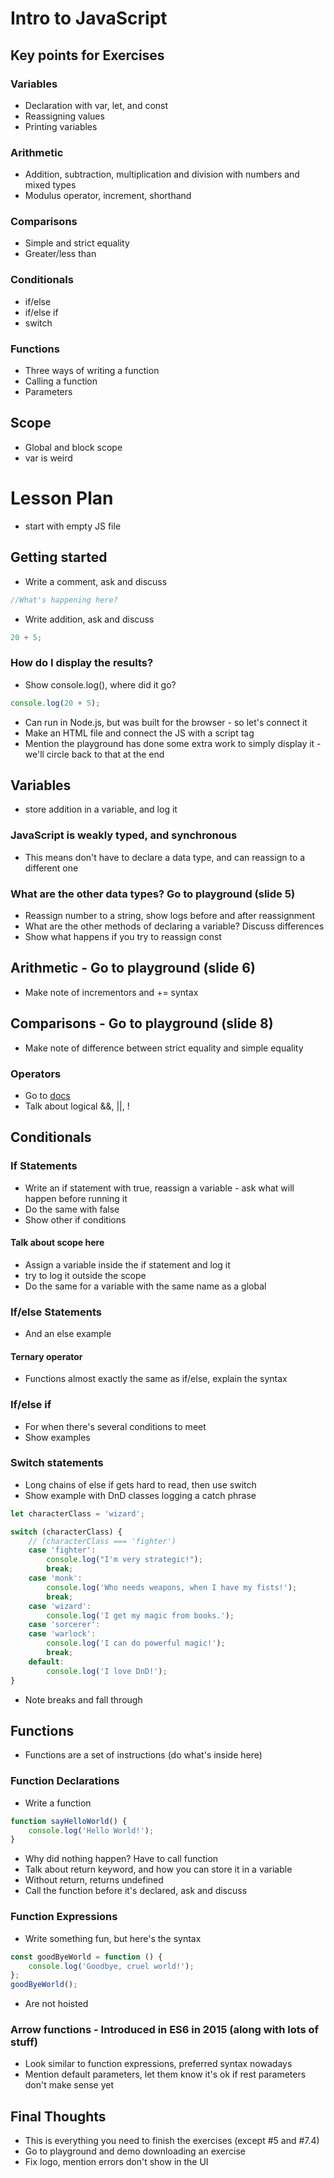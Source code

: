 # Intro to JavaScript

## Key points for Exercises

### Variables

-   Declaration with var, let, and const
-   Reassigning values
-   Printing variables

### Arithmetic

-   Addition, subtraction, multiplication and division with numbers and mixed types
-   Modulus operator, increment, shorthand

### Comparisons

-   Simple and strict equality
-   Greater/less than

### Conditionals

-   if/else
-   if/else if
-   switch

### Functions

-   Three ways of writing a function
-   Calling a function
-   Parameters

## Scope

-   Global and block scope
-   var is weird

# Lesson Plan

-   start with empty JS file

## Getting started

-   Write a comment, ask and discuss

```js
//What's happening here?
```

-   Write addition, ask and discuss

```js
20 + 5;
```

### How do I display the results?

-   Show console.log(), where did it go?

```js
console.log(20 + 5);
```

-   Can run in Node.js, but was built for the browser - so let's connect it
-   Make an HTML file and connect the JS with a script tag
-   Mention the playground has done some extra work to simply display it - we'll circle back to that at the end

## Variables

-   store addition in a variable, and log it

### JavaScript is weakly typed, and synchronous

-   This means don't have to declare a data type, and can reassign to a different one

### What are the other data types? Go to playground (slide 5)

-   Reassign number to a string, show logs before and after reassignment
-   What are the other methods of declaring a variable? Discuss differences
-   Show what happens if you try to reassign const

## Arithmetic - Go to playground (slide 6)

-   Make note of incrementors and += syntax

## Comparisons - Go to playground (slide 8)

-   Make note of difference between strict equality and simple equality

### Operators

-   Go to [docs](https://developer.mozilla.org/en-US/docs/Web/JavaScript/Guide/Expressions_and_operators#assignment_operators)
-   Talk about logical &&, ||, !

## Conditionals

### If Statements

-   Write an if statement with true, reassign a variable - ask what will happen before running it
-   Do the same with false
-   Show other if conditions

#### Talk about scope here

-   Assign a variable inside the if statement and log it
-   try to log it outside the scope
-   Do the same for a variable with the same name as a global

### If/else Statements

-   And an else example

#### Ternary operator

-   Functions almost exactly the same as if/else, explain the syntax

### If/else if

-   For when there's several conditions to meet
-   Show examples

### Switch statements

-   Long chains of else if gets hard to read, then use switch
-   Show example with DnD classes logging a catch phrase

```js
let characterClass = 'wizard';

switch (characterClass) {
    // (characterClass === 'fighter')
    case 'fighter':
        console.log("I'm very strategic!");
        break;
    case 'monk':
        console.log('Who needs weapons, when I have my fists!');
        break;
    case 'wizard':
        console.log('I get my magic from books.');
    case 'sorcerer':
    case 'warlock':
        console.log('I can do powerful magic!');
        break;
    default:
        console.log('I love DnD!');
}
```

-   Note breaks and fall through

## Functions

-   Functions are a set of instructions (do what's inside here)

### Function Declarations

-   Write a function

```js
function sayHelloWorld() {
    console.log('Hello World!');
}
```

-   Why did nothing happen? Have to call function
-   Talk about return keyword, and how you can store it in a variable
-   Without return, returns undefined
-   Call the function before it's declared, ask and discuss

### Function Expressions

-   Write something fun, but here's the syntax

```js
const goodByeWorld = function () {
    console.log('Goodbye, cruel world!');
};
goodByeWorld();
```

-   Are not hoisted

### Arrow functions - Introduced in ES6 in 2015 (along with lots of stuff)

-   Look similar to function expressions, preferred syntax nowadays
-   Mention default parameters, let them know it's ok if rest parameters don't make sense yet

## Final Thoughts

-   This is everything you need to finish the exercises (except #5 and #7.4)
-   Go to playground and demo downloading an exercise
-   Fix logo, mention errors don't show in the UI
